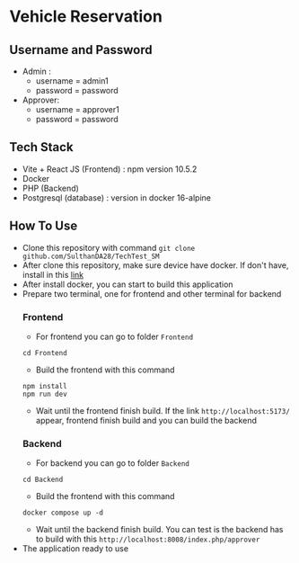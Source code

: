 # Vehicle Reservation

## Username and Password

 - Admin :
   - username = admin1
   - password = password
 - Approver:
   - username = approver1
   - password = password

## Tech Stack

 - Vite + React JS (Frontend) : npm version 10.5.2
 - Docker
 - PHP (Backend)
 - Postgresql (database) : version in docker 16-alpine

## How To Use
 - Clone this repository with command
   ```git clone github.com/SulthanDA28/TechTest_SM```
 - After clone this repository, make sure device have docker. If don't have, install in this [link](https://www.docker.com/products/docker-desktop/)
 - After install docker, you can start to build this application
 - Prepare two terminal, one for frontend and other terminal for backend
   ### Frontend
   - For frontend you can go to folder ```Frontend```
    ```
    cd Frontend
    ```
   - Build the frontend with this command
   ```
   npm install
   npm run dev
   ```
   - Wait until the frontend finish build. If the link ```http://localhost:5173/``` appear, frontend finish build and you can build the backend
   ### Backend
   - For backend you can go to folder ```Backend```
    ```
    cd Backend
    ```
   - Build the frontend with this command
   ```
   docker compose up -d
   ```
   - Wait until the backend finish build. You can test is the backend has to build with this ```http://localhost:8008/index.php/approver```
  - The application ready to use
